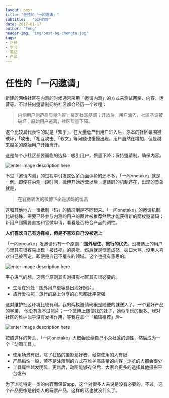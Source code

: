 ```yaml
---
layout: post
title: "任性的「一闪邀请」"
subtitle:   "GIF的妙"
date: 2017-01-17
author: "Teng"
header-img: "img/post-bg-chengtu.jpg"
tags:
- 正经
- 学习
- 笔记
- 产品
---
```


# 任性的「一闪邀请」

新建的网络社区在内测的时候通常采用「邀请内测」的方式来测试网络、内容、运营等。不过任何邀请制网络社区都会经历一个过程：
> 内测用户创造高质量内容，奠定社区基调；开放后，用户涌入，社区基调被破坏；原始用户逃离，社区质量下降。

这个比较具代表性的就是「知乎」，在大量低产出用户进入后，原本的社区氛围被破坏，「攻击」「相互攻击」「软文」等问题也慢慢出现。用户虽然在增加，但是越来越多的原始用户开始离开。

这是每个小社区都要面临的选择：吸引用户，质量下降；保持邀请制，确保内容。

![enter image description here](http://images.tengblog.cn/006qnuM0gw1fbsgqhr30yg30go09db2c.gif)

不过「邀请内测」的过程中引发这么多负面评价的还不多，「一闪onetake」就是一例。即便在内测一段时间，微博开始运营以后，邀请码的机制还在，出现的景象就是，

> 在官微转发的微博下全是求码的留言

这和其他地方一律抵制「码」的情况倒是不同起来。「一闪onetake」的邀请机制比较特殊，需要已经参与内测的用户的图片被推荐然后才能获得新的两枚邀请码；新用户则需要直接和官微申请，看看是否符合产品的调性。

**人们喜欢自己有选择权，但是不喜欢自己没被选上**

「一闪onetake」发邀请码有一个原则：**国外居住、旅行的优先**。没被选上的用户心里其实很容易出现「被歧视」的感觉。然后就是恼羞成怒，破口大骂。没用人喜欢自己被否定，即便是自己不擅长的领域。这个也挺有意思的。

![enter image description here](http://images.tengblog.cn/006qnuM0gw1fbnue937mdg30go0gox6u.gif)

平心进气的想，这两个原则其实对摄影社区其实很必要的。

- 生活在别处：国外用户更容易出现好照片。
- 旅行爱拍照：旅行的路上分享的心思都比平常强

这对维护社区环境比较有利。我的两枚邀请码很是随便的就送人了。一个爱好产品的学弟， 他没有发不过照片；一个微博上随便找的妹子，她似乎玩的很多。我对社区的维护似乎没有发挥作用，等我在拿个「编辑推荐」后~

![enter image description here](http://images.tengblog.cn/006qnuM0ly1fbsxm0nxbrg30go09d4qq.gif)

按照这样的势头，「一闪onetake」大概会延续自己小众社区的调性，然后成为一个「动图工具」。

- 使用场景有限，除了狂热的摄影爱好者，经常使用的人有限
- 产品黏性一般，若不是注册制的方式在维护高质量的内容，浏览的人都会很少
- 工具属性越发明显，更新后，动图能够存储后，大家会更多的选择其他摄影平台发布

为了浏览特定一类的内容而保留app，这个对很多人来说是没有必要的。不过，这个产品更像是创始人的玩票产品，这样的话也就没什么了。




